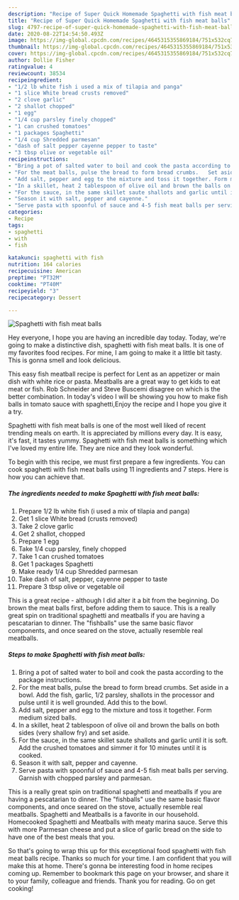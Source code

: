```yaml
---
description: "Recipe of Super Quick Homemade Spaghetti with fish meat balls"
title: "Recipe of Super Quick Homemade Spaghetti with fish meat balls"
slug: 4797-recipe-of-super-quick-homemade-spaghetti-with-fish-meat-balls
date: 2020-08-22T14:54:50.493Z
image: https://img-global.cpcdn.com/recipes/4645315355869184/751x532cq70/spaghetti-with-fish-meat-balls-recipe-main-photo.jpg
thumbnail: https://img-global.cpcdn.com/recipes/4645315355869184/751x532cq70/spaghetti-with-fish-meat-balls-recipe-main-photo.jpg
cover: https://img-global.cpcdn.com/recipes/4645315355869184/751x532cq70/spaghetti-with-fish-meat-balls-recipe-main-photo.jpg
author: Dollie Fisher
ratingvalue: 4
reviewcount: 38534
recipeingredient:
- "1/2 lb white fish i used a mix of tilapia and panga"
- "1 slice White bread crusts removed"
- "2 clove garlic"
- "2 shallot chopped"
- "1 egg"
- "1/4 cup parsley finely chopped"
- "1 can crushed tomatoes"
- "1 packages Spaghetti"
- "1/4 cup Shredded parmesan"
- "dash of salt pepper cayenne pepper to taste"
- "3 tbsp olive or vegetable oil"
recipeinstructions:
- "Bring a pot of salted water to boil and cook the pasta according to the package instructions."
- "For the meat balls, pulse the bread to form bread crumbs.   Set aside in a bowl. Add the fish, garlic, 1/2 parsley, shallots in the processor and pulse until it is well grounded. Add this to the bowl."
- "Add salt, pepper and egg to the mixture and toss it together. Form medium sized balls."
- "In a skillet, heat 2 tablespoon of olive oil and brown the balls on both sides (very shallow fry) and set aside."
- "For the sauce, in the same skillet saute shallots and garlic until it is soft. Add the crushed tomatoes and simmer it for 10 minutes until it is cooked."
- "Season it with salt, pepper and cayenne."
- "Serve pasta with spoonful of sauce and 4-5 fish meat balls per serving. Garnish with chopped parsley and parmesan."
categories:
- Recipe
tags:
- spaghetti
- with
- fish

katakunci: spaghetti with fish 
nutrition: 164 calories
recipecuisine: American
preptime: "PT32M"
cooktime: "PT40M"
recipeyield: "3"
recipecategory: Dessert

---
```



![Spaghetti with fish meat balls](https://img-global.cpcdn.com/recipes/4645315355869184/751x532cq70/spaghetti-with-fish-meat-balls-recipe-main-photo.jpg)

Hey everyone, I hope you are having an incredible day today. Today, we're going to make a distinctive dish, spaghetti with fish meat balls. It is one of my favorites food recipes. For mine, I am going to make it a little bit tasty. This is gonna smell and look delicious.

This easy fish meatball recipe is perfect for Lent as an appetizer or main dish with white rice or pasta. Meatballs are a great way to get kids to eat meat or fish. Rob Schneider and Steve Buscemi disagree on which is the better combination. In today&#39;s video I will be showing you how to make fish balls in tomato sauce with spaghetti,Enjoy the recipe and I hope you give it a try.

Spaghetti with fish meat balls is one of the most well liked of recent trending meals on earth. It is appreciated by millions every day. It is easy, it's fast, it tastes yummy. Spaghetti with fish meat balls is something which I've loved my entire life. They are nice and they look wonderful.


To begin with this recipe, we must first prepare a few ingredients. You can cook spaghetti with fish meat balls using 11 ingredients and 7 steps. Here is how you can achieve that.

<!--inarticleads1-->

##### The ingredients needed to make Spaghetti with fish meat balls:

1. Prepare 1/2 lb white fish (i used a mix of tilapia and panga)
1. Get 1 slice White bread (crusts removed)
1. Take 2 clove garlic
1. Get 2 shallot, chopped
1. Prepare 1 egg
1. Take 1/4 cup parsley, finely chopped
1. Take 1 can crushed tomatoes
1. Get 1 packages Spaghetti
1. Make ready 1/4 cup Shredded parmesan
1. Take dash of salt, pepper, cayenne pepper to taste
1. Prepare 3 tbsp olive or vegetable oil


This is a great recipe - although I did alter it a bit from the beginning. Do brown the meat balls first, before adding them to sauce. This is a really great spin on traditional spaghetti and meatballs if you are having a pescatarian to dinner. The &#34;fishballs&#34; use the same basic flavor components, and once seared on the stove, actually resemble real meatballs. 

<!--inarticleads2-->

##### Steps to make Spaghetti with fish meat balls:

1. Bring a pot of salted water to boil and cook the pasta according to the package instructions.
1. For the meat balls, pulse the bread to form bread crumbs.   Set aside in a bowl. Add the fish, garlic, 1/2 parsley, shallots in the processor and pulse until it is well grounded. Add this to the bowl.
1. Add salt, pepper and egg to the mixture and toss it together. Form medium sized balls.
1. In a skillet, heat 2 tablespoon of olive oil and brown the balls on both sides (very shallow fry) and set aside.
1. For the sauce, in the same skillet saute shallots and garlic until it is soft. Add the crushed tomatoes and simmer it for 10 minutes until it is cooked.
1. Season it with salt, pepper and cayenne.
1. Serve pasta with spoonful of sauce and 4-5 fish meat balls per serving. Garnish with chopped parsley and parmesan.


This is a really great spin on traditional spaghetti and meatballs if you are having a pescatarian to dinner. The &#34;fishballs&#34; use the same basic flavor components, and once seared on the stove, actually resemble real meatballs. Spaghetti and Meatballs is a favorite in our household. Homecooked Spaghetti and Meatballs with meaty marina sauce. Serve this with more Parmesan cheese and put a slice of garlic bread on the side to have one of the best meals that you. 

So that's going to wrap this up for this exceptional food spaghetti with fish meat balls recipe. Thanks so much for your time. I am confident that you will make this at home. There's gonna be interesting food in home recipes coming up. Remember to bookmark this page on your browser, and share it to your family, colleague and friends. Thank you for reading. Go on get cooking!
